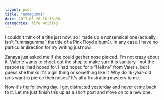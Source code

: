 ```yaml
---
layout: post
title: "ummagumma"
date: 2017-05-26 16:18:00
categories: life writing
---
```


I couldn't think of a title just now, so I made up a nonsensical one (actually, isn't "ummagumma" the title of a Pink Floyd album?). In any case, I have no particular direction for my writing just now.

Zanaya just asked me if she could get her nose pierced. I'm not crazy about it. Valerie wants to check out the shop to make sure it is sanitary - not the response I had hoped for. I had hoped for a "Hell no" from Valerie, but I guess she thinks it's a girl thing or something like it. Why do 16-year-old girls want to pierce their noses? It's all a frustrating mystery to me.

Now it's the following day. I got distracted yesterday and never came back to it. Let me just finish this up as a short post and move on to a new one.
